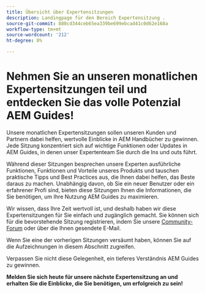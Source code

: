 ```yaml
---
title: Übersicht über Expertensitzungen
description: Landingpage für den Bereich Expertensitzung .
source-git-commit: 880cd344ceb65ea339be699ebcad41c0d62e168a
workflow-type: tm+mt
source-wordcount: '212'
ht-degree: 0%

---
```


# Nehmen Sie an unseren monatlichen Expertensitzungen teil und entdecken Sie das volle Potenzial AEM Guides!

Unsere monatlichen Expertensitzungen sollen unseren Kunden und Partnern dabei helfen, wertvolle Einblicke in AEM Handbücher zu gewinnen. Jede Sitzung konzentriert sich auf wichtige Funktionen oder Updates in AEM Guides, in denen unser Expertenteam Sie durch die Ins und outs führt.

Während dieser Sitzungen besprechen unsere Experten ausführliche Funktionen, Funktionen und Vorteile unseres Produkts und tauschen praktische Tipps und Best Practices aus, die Ihnen dabei helfen, das Beste daraus zu machen. Unabhängig davon, ob Sie ein neuer Benutzer oder ein erfahrener Profi sind, bieten diese Sitzungen Ihnen die Informationen, die Sie benötigen, um Ihre Nutzung AEM Guides zu maximieren.

Wir wissen, dass Ihre Zeit wertvoll ist, und deshalb haben wir diese Expertensitzungen für Sie einfach und zugänglich gemacht. Sie können sich für die bevorstehende Sitzung registrieren, indem Sie unsere [Community-Forum](https://experienceleaguecommunities.adobe.com/t5/experience-manager-guides/ct-p/aem-xml-documentation) oder über die Ihnen gesendete E-Mail.

Wenn Sie eine der vorherigen Sitzungen versäumt haben, können Sie auf die Aufzeichnungen in diesem Abschnitt zugreifen.

Verpassen Sie nicht diese Gelegenheit, ein tieferes Verständnis AEM Guides zu gewinnen.

**Melden Sie sich heute für unsere nächste Expertensitzung an und erhalten Sie die Einblicke, die Sie benötigen, um erfolgreich zu sein!**
